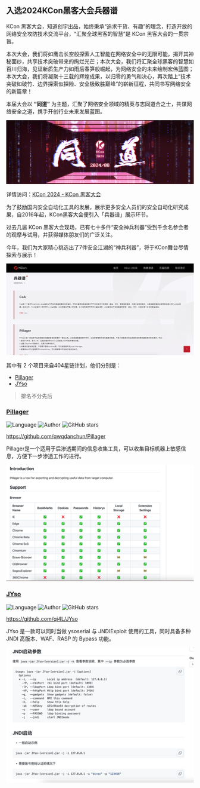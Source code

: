 ## 入选2024KCon黑客大会兵器谱

KCon 黑客大会，知道创宇出品，始终秉承“追求干货、有趣”的理念，打造开放的网络安全攻防技术交流平台，“汇聚全球黑客的智慧”是 KCon 黑客大会的一贯宗旨。

本次大会，我们将如鹰击长空般探索人工智能在网络安全中的无限可能，揭开其神秘面纱，共享技术突破带来的绚烂光芒；本次大会，我们将汇聚全球黑客的智慧如百川归海，见证新质生产力如雨后春笋般崛起，为网络安全的未来绘制宏伟蓝图；本次大会，我们将凝聚十三载的辉煌成果，以归零的勇气和决心，再次踏上“技术突破如破竹、边界探索似探险、安全极致胜巅峰”的崭新征程，共同书写网络安全的新篇章！

本届大会以 **“同道”** 为主题，汇聚了网络安全领域的精英与志同道合之士，共谋网络安全之道，携手开创行业未来发展蓝图。

<div align="center">
<img src="Images_2024KCon/1.jpg" width="700">
</div>

详情访问：[KCon 2024 - KCon 黑客大会](https://kcon.knownsec.com/list-kcon2024.html)

为了鼓励国内安全自动化工具的发展，展示更多安全人员们的安全自动化研究成果，自2016年起，KCon黑客大会便引入「兵器谱」展示环节。

过去几届 KCon 黑客大会现场，已有七十多件“安全神兵利器”受到千余名参会者的观摩与试用，并获得媒体朋友们的广泛关注。

今年，我们为大家精心挑选出了7件安全江湖的“神兵利器”，将于KCon舞台尽情探索与展示！

<div align="center">
<img src="Images_2024KCon/2.png" width="700">
</div>

其中有 2 个项目来自404星链计划，他们分别是：

- [Pillager](https://github.com/qwqdanchun/Pillager)
- [JYso](https://github.com/qi4L/JYso)

>排名不分先后

### [Pillager](https://github.com/knownsec/404StarLink/blob/master/detail/Pillager.md)

![Language](https://img.shields.io/badge/Language-C#-blue)
![Author](https://img.shields.io/badge/Author-qwqdanchun-orange)
![GitHub stars](https://img.shields.io/github/stars/qwqdanchun/Pillager.svg?style=flat&logo=github)

https://github.com/qwqdanchun/Pillager

Pillager是一个适用于后渗透期间的信息收集工具，可以收集目标机器上敏感信息，方便下一步渗透工作的进行。

<div align="center">
<img src="Images_2024KCon/pillager.png" width="700">
</div>

### [JYso](https://github.com/knownsec/404StarLink/blob/master/detail/JYso.md)

![Language](https://img.shields.io/badge/Language-Java-blue)
![Author](https://img.shields.io/badge/Author-qi4L-orange)
![GitHub stars](https://img.shields.io/github/stars/qi4L/JYso.svg?style=flat&logo=github)

https://github.com/qi4L/JYso

JYso 是一款可以同时当做 ysoserial 与 JNDIExploit 使用的工具，同时具备多种 JNDI 高版本、WAF、RASP 的 Bypass 功能。

<div align="center">
<img src="Images_2024KCon/jyso.png" width="700">
</div>